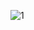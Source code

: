 ![1](https://github.com/Vlad-Shabalin/PracticeFrontEndProjects/assets/139448179/9c24781b-71f9-4845-8465-bbcdaf116894)
